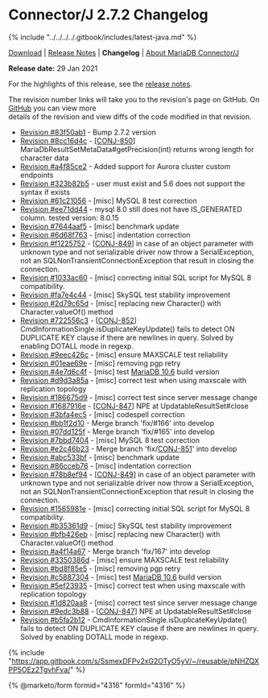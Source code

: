 # Connector/J 2.7.2 Changelog

{% include "../../../../.gitbook/includes/latest-java.md" %}

[Download](https://mariadb.com/downloads/#connectors) | [Release Notes](../../2.7/2.7.2.md) | **Changelog** | [About MariaDB Connector/J](https://app.gitbook.com/s/CjGYMsT2MVP4nd3IyW2L/mariadb-connector-j/about-mariadb-connector-j)

**Release date:** 29 Jan 2021

For the highlights of this release, see the [release notes](../../2.7/2.7.2.md).

The revision number links will take you to the revision's page on GitHub. On [GitHub](https://github.com/MariaDB/mariadb-connector-j) you can view more\
details of the revision and view diffs of the code modified in that revision.

* [Revision #83f50ab1](https://github.com/mariadb-corporation/mariadb-connector-j/commit/83f50ab1) - Bump 2.7.2 version
* [Revision #8cc16d4c](https://github.com/mariadb-corporation/mariadb-connector-j/commit/8cc16d4c) - \[[CONJ-850](https://jira.mariadb.org/browse/CONJ-850)] MariaDbResultSetMetaData#getPrecision(int) returns wrong length for character data
* [Revision #a4f85ce2](https://github.com/mariadb-corporation/mariadb-connector-j/commit/a4f85ce2) - Added support for Aurora cluster custom endpoints
* [Revision #323b82b5](https://github.com/mariadb-corporation/mariadb-connector-j/commit/323b82b5) - user must exist and 5.6 does not support the syntax if exists
* [Revision #61c21056](https://github.com/mariadb-corporation/mariadb-connector-j/commit/61c21056) - \[misc] MySQL 8 test correction
* [Revision #ee71dd44](https://github.com/mariadb-corporation/mariadb-connector-j/commit/ee71dd44) - mysql 8.0 still does not have IS\_GENERATED column. tested version: 8.0.15
* [Revision #7644aaf5](https://github.com/mariadb-corporation/mariadb-connector-j/commit/7644aaf5) - \[misc] benchmark update
* [Revision #6d68f763](https://github.com/mariadb-corporation/mariadb-connector-j/commit/6d68f763) - \[misc] indentation correction
* [Revision #f1225752](https://github.com/mariadb-corporation/mariadb-connector-j/commit/f1225752) - \[[CONJ-849](https://jira.mariadb.org/browse/CONJ-849)] in case of an object parameter with unknown type and not serializable driver now throw a SerialException, not an SQLNonTransientConnectionException that result in closing the connection.
* [Revision #1033ac60](https://github.com/mariadb-corporation/mariadb-connector-j/commit/1033ac60) - \[misc] correcting initial SQL script for MySQL 8 compatibility.
* [Revision #fa7e4c44](https://github.com/mariadb-corporation/mariadb-connector-j/commit/fa7e4c44) - \[misc] SkySQL test stability improvement
* [Revision #2d79c65d](https://github.com/mariadb-corporation/mariadb-connector-j/commit/2d79c65d) - \[misc] replacing new Character() with Character.valueOf() method
* [Revision #722556c3](https://github.com/mariadb-corporation/mariadb-connector-j/commit/722556c3) - \[[CONJ-852](https://jira.mariadb.org/browse/CONJ-852)] CmdInformationSingle.isDuplicateKeyUpdate() fails to detect ON DUPLICATE KEY clause if there are newlines in query. Solved by enabling DOTALL mode in regexp.
* [Revision #9eec426c](https://github.com/mariadb-corporation/mariadb-connector-j/commit/9eec426c) - \[misc] ensure MAXSCALE test reliability
* [Revision #01eae69e](https://github.com/mariadb-corporation/mariadb-connector-j/commit/01eae69e) - \[misc] removing pgp retry
* [Revision #4e7d6c4f](https://github.com/mariadb-corporation/mariadb-connector-j/commit/4e7d6c4f) - \[misc] test [MariaDB 10.6](../../../../community-server/mariadb-10-6-series/what-is-mariadb-106.md) build version
* [Revision #d9d3a85a](https://github.com/mariadb-corporation/mariadb-connector-j/commit/d9d3a85a) - \[misc] correct test when using maxscale with replication topology
* [Revision #186675d9](https://github.com/mariadb-corporation/mariadb-connector-j/commit/186675d9) - \[misc] correct test since server message change
* [Revision #1687916e](https://github.com/mariadb-corporation/mariadb-connector-j/commit/1687916e) - \[[CONJ-847](https://jira.mariadb.org/browse/CONJ-847)] NPE at UpdatableResultSet#close
* [Revision #3bfa4ec5](https://github.com/mariadb-corporation/mariadb-connector-j/commit/3bfa4ec5) - \[misc] codespell correction
* [Revision #bb1f2d10](https://github.com/mariadb-corporation/mariadb-connector-j/commit/bb1f2d10) - Merge branch 'fix/#166' into develop
* [Revision #07dd125f](https://github.com/mariadb-corporation/mariadb-connector-j/commit/07dd125f) - Merge branch 'fix/#165' into develop
* [Revision #7bbd7404](https://github.com/mariadb-corporation/mariadb-connector-j/commit/7bbd7404) - \[misc] MySQL 8 test correction
* [Revision #e2c46b23](https://github.com/mariadb-corporation/mariadb-connector-j/commit/e2c46b23) - Merge branch 'fix/[CONJ-851](https://jira.mariadb.org/browse/CONJ-851)' into develop
* [Revision #abc533bf](https://github.com/mariadb-corporation/mariadb-connector-j/commit/abc533bf) - \[misc] benchmark update
* [Revision #86cceb76](https://github.com/mariadb-corporation/mariadb-connector-j/commit/86cceb76) - \[misc] indentation correction
* [Revision #78b8ef94](https://github.com/mariadb-corporation/mariadb-connector-j/commit/78b8ef94) - \[[CONJ-849](https://jira.mariadb.org/browse/CONJ-849)] in case of an object parameter with unknown type and not serializable driver now throw a SerialException, not an SQLNonTransientConnectionException that result in closing the connection.
* [Revision #1565981e](https://github.com/mariadb-corporation/mariadb-connector-j/commit/1565981e) - \[misc] correcting initial SQL script for MySQL 8 compatibility.
* [Revision #b35361d9](https://github.com/mariadb-corporation/mariadb-connector-j/commit/b35361d9) - \[misc] SkySQL test stability improvement
* [Revision #bfb426eb](https://github.com/mariadb-corporation/mariadb-connector-j/commit/bfb426eb) - \[misc] replacing new Character() with Character.valueOf() method
* [Revision #a4f14a67](https://github.com/mariadb-corporation/mariadb-connector-j/commit/a4f14a67) - Merge branch 'fix/167' into develop
* [Revision #3350386d](https://github.com/mariadb-corporation/mariadb-connector-j/commit/3350386d) - \[misc] ensure MAXSCALE test reliability
* [Revision #bd8f85e5](https://github.com/mariadb-corporation/mariadb-connector-j/commit/bd8f85e5) - \[misc] removing pgp retry
* [Revision #c5887304](https://github.com/mariadb-corporation/mariadb-connector-j/commit/c5887304) - \[misc] test [MariaDB 10.6](../../../../community-server/mariadb-10-6-series/what-is-mariadb-106.md) build version
* [Revision #5ef23935](https://github.com/mariadb-corporation/mariadb-connector-j/commit/5ef23935) - \[misc] correct test when using maxscale with replication topology
* [Revision #1d820aa8](https://github.com/mariadb-corporation/mariadb-connector-j/commit/1d820aa8) - \[misc] correct test since server message change
* [Revision #9edc3b88](https://github.com/mariadb-corporation/mariadb-connector-j/commit/9edc3b88) - \[[CONJ-847](https://jira.mariadb.org/browse/CONJ-847)] NPE at UpdatableResultSet#close
* [Revision #b5fa2b12](https://github.com/mariadb-corporation/mariadb-connector-j/commit/b5fa2b12) - CmdInformationSingle.isDuplicateKeyUpdate() fails to detect ON DUPLICATE KEY clause if there are newlines in query. Solved by enabling DOTALL mode in regexp.

{% include "https://app.gitbook.com/s/SsmexDFPv2xG2OTyO5yV/~/reusable/pNHZQXPP5OEz2TgvhFva/" %}

{% @marketo/form formid="4316" formId="4316" %}
